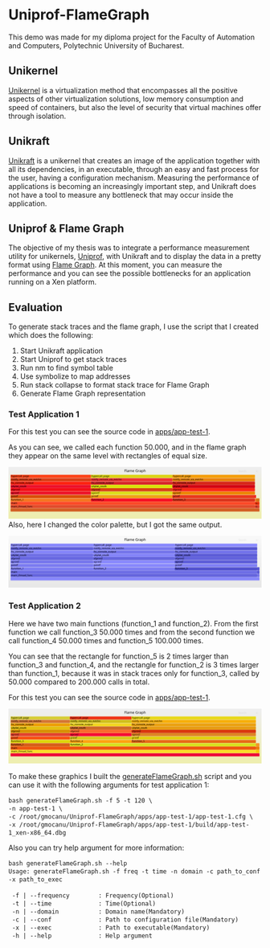 # Uniprof-FlameGraph

This demo was made for my diploma project for the Faculty of Automation and Computers, Polytechnic University of Bucharest.

## Unikernel
[Unikernel](http://unikernel.org/) is a virtualization method that encompasses all the positive aspects of other virtualization solutions, low memory consumption and speed of containers, but also the level of security that virtual machines offer through isolation.

## Unikraft
[Unikraft](https://unikraft.org/) is a unikernel that creates an image of the application together with all its dependencies, in an executable, through an easy and fast process for the user, having a configuration mechanism. Measuring the performance of applications is becoming an increasingly important step, and Unikraft does not have a tool to measure any bottleneck that may occur inside the application. 

## Uniprof & Flame Graph
The objective of my thesis was to integrate a performance measurement utility for unikernels, [Uniprof](http://sysml.neclab.eu/projects/uniprof/), with Unikraft and to display the data in a pretty format using [Flame Graph](http://www.brendangregg.com/flamegraphs.html). At this moment, you can measure the performance and you can see the possible bottlenecks for an application running on a Xen platform.

## Evaluation

To generate stack traces and the flame graph, I use the script that I created which does the following:

1.  Start Unikraft application
2.  Start Uniprof to get stack traces
3.  Run nm to find symbol table
4.  Use symbolize to map addresses
5.  Run stack collapse to format stack trace for Flame Graph
6.  Generate Flame Graph representation


### Test Application 1

For this test you can see the source code in [apps/app-test-1](https://github.com/gabrielmocanu/Uniprof-FlameGraph/tree/main/apps/app-test-1).

As you can see, we called each function 50.000, and in the flame graph they appear on the same level with rectangles of equal size.

![Flame Graph](./apps/app-test-1/app-test-1-flamegraph.svg)
Also, here I changed the color palette, but I got the same output.

![Flame Graph](./apps/app-test-1/app-test-1-flamegraph-blue.svg)


### Test Application 2

Here we have two main functions (function_1 and function_2). From the first function we call function_3 50.000 times and from the second function we call function_4 50.000 times and function_5 100.000 times.

You can see that the rectangle for function_5 is 2 times larger than function_3 and function_4, and the rectangle for function_2 is 3 times larger than function_1, because it was in stack traces only for function_3, called by 50.000 compared to 200.000 calls in total.

For this test you can see the source code in [apps/app-test-1](https://github.com/gabrielmocanu/Uniprof-FlameGraph/tree/main/apps/app-test-2).

![Flame Graph](./apps/app-test-2/app-test-2-flamegraph.svg)


To make these graphics I built the [generateFlameGraph.sh](https://github.com/gabrielmocanu/uniprof/blob/master/generateFlameGraph.sh) script and you can use it with the following arguments for test application 1:

```
bash generateFlameGraph.sh -f 5 -t 120 \
-n app-test-1 \
-c /root/gmocanu/Uniprof-FlameGraph/apps/app-test-1/app-test-1.cfg \
-x /root/gmocanu/Uniprof-FlameGraph/apps/app-test-1/build/app-test-1_xen-x86_64.dbg
```

Also you can try help argument for more information:
```
bash generateFlameGraph.sh --help
Usage: generateFlameGraph.sh -f freq -t time -n domain -c path_to_conf -x path_to_exec

 -f | --frequency        : Frequency(Optional)
 -t | --time             : Time(Optional)
 -n | --domain           : Domain name(Mandatory)
 -c | --conf             : Path to configuration file(Mandatory)
 -x | --exec             : Path to executable(Mandatory)
 -h | --help             : Help argument

```